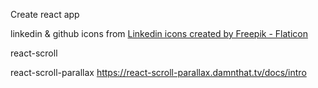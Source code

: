 Create react app

linkedin & github icons from <a href="https://www.flaticon.com/free-icons/linkedin" title="linkedin icons">Linkedin icons created by Freepik - Flaticon</a>

react-scroll

react-scroll-parallax
https://react-scroll-parallax.damnthat.tv/docs/intro
